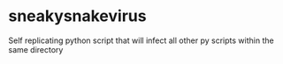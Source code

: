 # sneakysnakevirus

Self replicating python script that will infect all other py scripts within the same directory 
